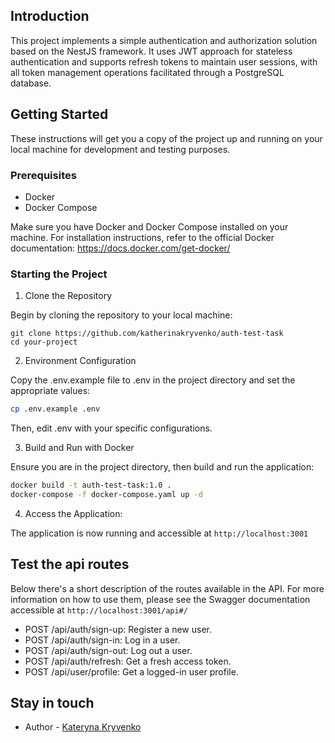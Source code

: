 ## Introduction

This project implements a simple authentication and authorization solution based on the NestJS framework. It uses JWT approach for stateless authentication and supports refresh tokens to maintain user sessions, with all token management operations facilitated through a PostgreSQL database.

## Getting Started

These instructions will get you a copy of the project up and running on your local machine for development and testing purposes.

### Prerequisites

- Docker
- Docker Compose

Make sure you have Docker and Docker Compose installed on your machine. For installation instructions, refer to the official Docker documentation: https://docs.docker.com/get-docker/

### Starting the Project

1. Clone the Repository

Begin by cloning the repository to your local machine:

```
git clone https://github.com/katherinakryvenko/auth-test-task
cd your-project
```

2. Environment Configuration

Copy the .env.example file to .env in the project directory and set the appropriate values:

```bash
cp .env.example .env
```

Then, edit .env with your specific configurations.

3. Build and Run with Docker

Ensure you are in the project directory, then build and run the application:

```bash
docker build -t auth-test-task:1.0 .
docker-compose -f docker-compose.yaml up -d
```

4. Access the Application:

The application is now running and accessible at `http://localhost:3001`

## Test the api routes

Below there's a short description of the routes available in the API.
For more information on how to use them, please see the Swagger documentation accessible at `http://localhost:3001/api#/`

- POST /api/auth/sign-up: Register a new user.
- POST /api/auth/sign-in: Log in a user.
- POST /api/auth/sign-out: Log out a user.
- POST /api/auth/refresh: Get a fresh access token.
- POST /api/user/profile: Get a logged-in user profile.

## Stay in touch

- Author - [Kateryna Kryvenko](https://www.linkedin.com/in/katekryvenko/)
